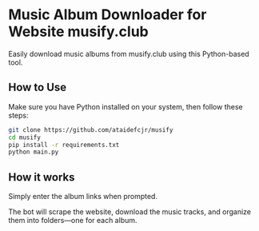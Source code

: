 # Music Album Downloader for Website musify.club

Easily download music albums from musify.club using this Python-based tool.

## How to Use

Make sure you have Python installed on your system, then follow these steps:

```sh
git clone https://github.com/ataidefcjr/musify
cd musify
pip install -r requirements.txt
python main.py
```

## How it works
Simply enter the album links when prompted.

The bot will scrape the website, download the music tracks, and organize them into folders—one for each album.